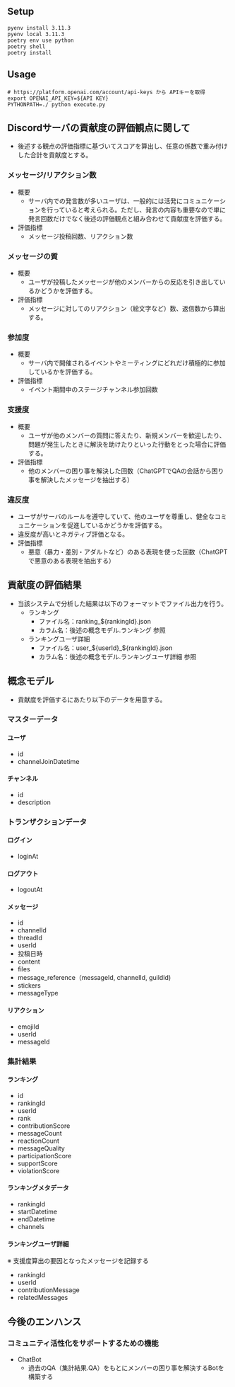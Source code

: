 ## Setup
```
pyenv install 3.11.3
pyenv local 3.11.3
poetry env use python
poetry shell
poetry install
```

## Usage
```
# https://platform.openai.com/account/api-keys から APIキーを取得
export OPENAI_API_KEY=${API KEY}
PYTHONPATH=./ python execute.py
```

## Discordサーバの貢献度の評価観点に関して
- 後述する観点の評価指標に基づいてスコアを算出し、任意の係数で重み付けした合計を貢献度とする。

### メッセージ/リアクション数
- 概要
  - サーバ内での発言数が多いユーザは、一般的には活発にコミュニケーションを行っていると考えられる。ただし、発言の内容も重要なので単に発言回数だけでなく後述の評価観点と組み合わせて貢献度を評価する。
- 評価指標
  - メッセージ投稿回数、リアクション数

### メッセージの質
- 概要
  - ユーザが投稿したメッセージが他のメンバーからの反応を引き出しているかどうかを評価する。
- 評価指標
  - メッセージに対してのリアクション（絵文字など）数、返信数から算出する。


### 参加度
- 概要
  - サーバ内で開催されるイベントやミーティングにどれだけ積極的に参加しているかを評価する。
- 評価指標
  - イベント期間中のステージチャンネル参加回数

### 支援度
- 概要
  - ユーザが他のメンバーの質問に答えたり、新規メンバーを歓迎したり、問題が発生したときに解決を助けたりといった行動をとった場合に評価する。
- 評価指標
  - 他のメンバーの困り事を解決した回数（ChatGPTでQAの会話から困り事を解決したメッセージを抽出する）

### 違反度
- ユーザがサーバのルールを遵守していて、他のユーザを尊重し、健全なコミュニケーションを促進しているかどうかを評価する。
- 違反度が高いとネガティブ評価となる。
- 評価指標
  - 悪意（暴力・差別・アダルトなど）のある表現を使った回数（ChatGPTで悪意のある表現を抽出する）

## 貢献度の評価結果
- 当該システムで分析した結果は以下のフォーマットでファイル出力を行う。
  - ランキング
    - ファイル名：ranking_${rankingId}.json
    - カラム名：後述の概念モデル.ランキング 参照
  - ランキングユーザ詳細
    - ファイル名：user_${userId}_${rankingId}.json
    - カラム名：後述の概念モデル.ランキングユーザ詳細 参照

## 概念モデル
- 貢献度を評価するにあたり以下のデータを用意する。

### マスターデータ
#### ユーザ
- id
- channelJoinDatetime

#### チャンネル
- id
- description

### トランザクションデータ
#### ログイン
- loginAt

#### ログアウト
- logoutAt

#### メッセージ
- id
- channelId
- threadId
- userId
- 投稿日時
- content
- files
- message_reference（messageId, channelId, guildId)
- stickers
- messageType

#### リアクション
- emojiId
- userId
- messageId

### 集計結果

#### ランキング
- id
- rankingId
- userId
- rank
- contributionScore
- messageCount
- reactionCount
- messageQuality
- participationScore
- supportScore
- violationScore

#### ランキングメタデータ
- rankingId
- startDatetime
- endDatetime
- channels

#### ランキングユーザ詳細
※ 支援度算出の要因となったメッセージを記録する
- rankingId
- userId
- contributionMessage
- relatedMessages

## 今後のエンハンス
### コミュニティ活性化をサポートするための機能
- ChatBot
  - 過去のQA（集計結果.QA）をもとにメンバーの困り事を解決するBotを構築する
